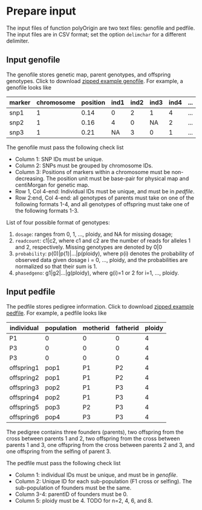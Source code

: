 # Prepare input

The input files of function polyOrigin are two text files: genofile and pedfile. The input files are  in CSV format; set the option `delimchar` for a different delimiter.

## Input genofile

The genofile stores genetic map, parent genotypes, and offspring genotypes. Click to download [zipped example genofile](geno.csv.zip).
For example, a genofile looks like

marker | chromosome | position | ind1 | ind2 | ind3 | ind4 | ...
--- | --- | --- | --- | --- | --- | --- | ---
snp1 | 1 | 0.14 | 0 | 2 | 1 | 4 | ...
snp2 | 1 | 0.16 | 4 | 0 | NA | 2 | ...
snp3 | 1 | 0.21 | NA | 3 | 0 | 1 | ...

The genofile must pass the following check list
* Column 1: SNP IDs must be unique.
* Column 2: SNPs must be grouped by chromosome IDs.
* Column 3: Positions of markers within a
  chromosome must be non-decreasing. The position unit must be base-pair for physical map and centiMorgan for genetic map.
* Row 1, Col 4-end: Individual IDs must be unique, and must be in *pedfile*.
* Row 2:end, Col 4-end: all genotypes of parents must take on one of the following formats 1-4, and all genotypes of offspring must take one of the following formats 1-3.

List of four possible format of genotypes:
1. `dosage`: ranges from 0, 1, ..., ploidy, and NA for missing dosage;
2. `readcount`: c1|c2, where c1 and c2 are the number of reads for alleles 1 and 2, respectively. Missing genotypes are denoted by 0|0
3. `probability`: p(0)|p(1)|...|p(ploidy), where p(i) denotes the probability of observed data given dosage i = 0, ..., ploidy, and the probabilities are normalized so that their sum is 1.
4. `phasedgeno`: g1|g2|...|g(ploidy),  where g(i)=1 or 2 for i=1, ..., ploidy.

## Input pedfile

The pedfile stores pedigree information. Click to download [zipped example pedfile](ped.csv.zip). For example, a pedfile looks like

individual | population | motherid | fatherid | ploidy
--- | --- | --- | --- | ---
P1 | 0 | 0 | 0 | 4
P3 | 0 | 0 | 0 | 4
P3 | 0 | 0 | 0 | 4
offspring1 | pop1 | P1 | P2 | 4
offspring2 | pop1 | P1 | P2 | 4
offspring3 | pop2 | P1 | P3 | 4
offspring4 | pop2 | P1 | P3 | 4
offspring5 | pop3 | P2 | P3 | 4
offspring6 | pop4 | P3 | P3 | 4

The pedigree contains three founders (parents), two offspring from the cross
between parents 1 and 2, two offspring from the cross between parents 1 and 3,
one offspring from the cross between parents 2 and 3, and one offspring from the selfing of
parent 3.

The pedfile must pass the following check list
* Column 1: individual IDs must be unique, and must be in *genofile*.
* Column 2: Unique ID for each sub-population (F1 cross or selfing). The sub-population of founders must be the same.
* Column 3-4: parentID of founders must be 0.
* Column 5: ploidy must be 4. TODO for n=2, 4, 6, and 8.
